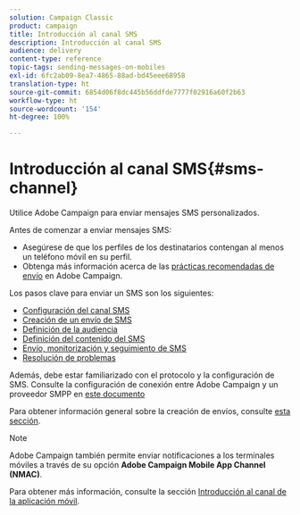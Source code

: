 ```yaml
---
solution: Campaign Classic
product: campaign
title: Introducción al canal SMS
description: Introducción al canal SMS
audience: delivery
content-type: reference
topic-tags: sending-messages-on-mobiles
exl-id: 6fc2ab09-8ea7-4865-88ad-bd45eee68958
translation-type: ht
source-git-commit: 6854d06f8dc445b56ddfde7777f02916a60f2b63
workflow-type: ht
source-wordcount: '154'
ht-degree: 100%

---
```


# Introducción al canal SMS{#sms-channel}


Utilice Adobe Campaign para enviar mensajes SMS personalizados.

Antes de comenzar a enviar mensajes SMS:

* Asegúrese de que los perfiles de los destinatarios contengan al menos un teléfono móvil en su perfil.
* Obtenga más información acerca de las [prácticas recomendadas de envío](../../delivery/using/delivery-best-practices.md) en Adobe Campaign.

Los pasos clave para enviar un SMS son los siguientes:

* [Configuración del canal SMS](sms-set-up.md)
* [Creación de un envío de SMS](sms-create.md)
* [Definición de la audiencia](sms-create.md#selecting-the-target-population)
* [Definición del contenido del SMS](sms-create.md#defining-the-sms-content)
* [Envío, monitorización y seguimiento de SMS](sms-send.md)
* [Resolución de problemas](troubleshooting-sms.md)

Además, debe estar familiarizado con el protocolo y la configuración de SMS. Consulte la configuración de conexión entre Adobe Campaign y un proveedor SMPP en [este documento](sms-protocol.md)

Para obtener información general sobre la creación de envíos, consulte [esta sección](../../delivery/using/steps-about-delivery-creation-steps.md).

>[!NOTE]
>
>Adobe Campaign también permite enviar notificaciones a los terminales móviles a través de su opción **Adobe Campaign Mobile App Channel (NMAC)**.
> 
>Para obtener más información, consulte la sección [Introducción al canal de la aplicación móvil](../../delivery/using/about-mobile-app-channel.md).
